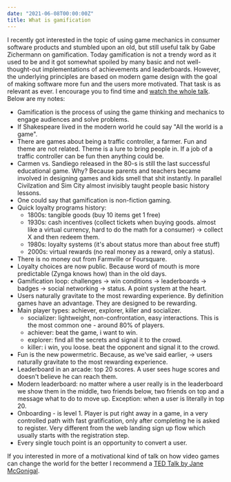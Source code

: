 ```yaml
---
date: "2021-06-08T00:00:00Z"
title: What is gamification
---
```


I recently got interested in the topic of using game mechanics in consumer software products and stumbled upon an old, but still useful talk by Gabe Zichermann on gamification. Today gamification is not a trendy word as it used to be and it got somewhat spoiled by many basic and not well-thought-out implementations of achievements and leaderboards. However, the underlying principles are based on modern game design with the goal of making software more fun and the users more motivated. That task is as relevant as ever. I encourage you to find time and [watch the whole talk](https://www.youtube.com/watch?v=6O1gNVeaE4g&t). Below are my notes:

- Gamification is the process of using the game thinking and mechanics to engage audiences and solve problems.
- If Shakespeare lived in the modern world he could say "All the world is a game".
- There are games about being a traffic controller, a farmer. Fun and theme are not related. Theme is a lure to bring people in. If a job of a traffic controller can be fun then anything could be.
- Carmen vs. Sandiego released in the 80-s is still the last successful educational game. Why? Because parents and teachers became involved in designing games and kids smell that shit instantly. In parallel Civilzation and Sim City almost invisibly taught people basic history lessons.
- One could say that gamification is non-fiction gaming.
- Quick loyalty programs history: 
    - 1800s: tangible goods (buy 10 items get 1 free)
    - 1930s: cash incentives (collect tickets when buying goods. almost like a virtual currency, hard to do the math for a consumer) -> collect X and then redeem them.
    - 1980s: loyalty systems (it's about status more than about free stuff)
    - 2000s: virtual rewards (no real money as a reward, only a status).
- There is no money out from Farmville or Foursquare.
- Loyalty choices are now public. Because word of mouth is more predictable (Zynga knows how) than in the old days.
- Gamification loop: challenges -> win conditions -> leaderboards -> badges -> social networking -> status. A point system at the heart.
- Users naturally gravitate to the most rewarding experience. By definition games have an advantage. They are designed to be rewarding.
- Main player types: achiever, explorer, killer and socializer.
    - socializer: lightweight, non-confrontation, easy interactions. This is the most common one - around 80% of players.
    - achiever: beat the game, i want to win.
    - explorer: find all the secrets and signal it to the crowd.
    - killer: i win, you loose. beat the opponent and signal it to the crowd.
- Fun is the new powermetric. Because, as we've said earlier, -> users naturally gravitate to the most rewarding experience.
- Leaderboard in an arcade: top 20 scores. A user sees huge scores and doesn't believe he can reach them.
- Modern leaderboard: no matter where a user really is in the leaderboard we show them in the middle, two friends below, two friends on top and a message what to do to move up. Exception: when a user is literally in top 20.
- Onboarding - is level 1. Player is put right away in a game, in a very controlled path with fast gratification, only after completing he is asked to register. Very different from the web landing sign up flow which usually starts with the registration step.
- Every single touch point is an opportunity to convert a user.

If you interested in more of a motivational kind of talk on how video games can change the world for the better I recommend a [TED Talk by Jane McGonigal](https://www.ted.com/talks/jane_mcgonigal_gaming_can_make_a_better_world?language=en).